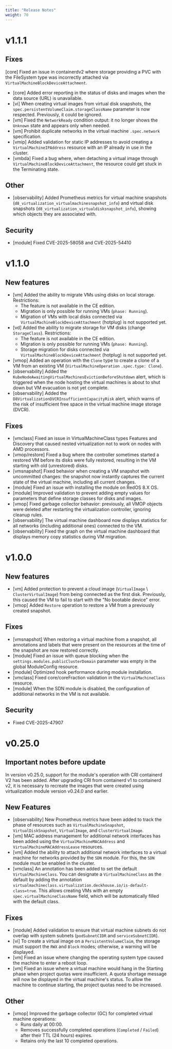 ```yaml
---
title: "Release Notes"
weight: 70
---
```


# v1.1.1

## Fixes

[core] Fixed an issue in containerdv2 where storage providing a PVC with the FileSystem type was incorrectly attached via `VirtualMachineBlockDeviceAttachment`.
- [core] Added error reporting in the status of disks and images when the data source (URL) is unavailable.
- [vi] When creating virtual images from virtual disk snapshots, the `spec.persistentVolumeClaim.storageClassName` parameter is now respected. Previously, it could be ignored.
- [vm] Fixed the `NetworkReady` condition output: it no longer shows the `Unknown` state and appears only when needed.
- [vm] Prohibit duplicate networks in the virtual machine `.spec.network` specification.
- [vmip] Added validation for static IP addresses to avoid creating a `VirtualMachineIPAddress` resource with an IP already in use in the cluster.
- [vmbda] Fixed a bug where, when detaching a virtual image through `VirtualMachineBlockDeviceAttachment`, the resource could get stuck in the Terminating state.

## Other

- [observability] Added Prometheus metrics for virtual machine snapshots (`d8_virtualization_virtualmachinesnapshot_info`) and virtual disk snapshots (`d8_virtualization_virtualdisksnapshot_info`), showing which objects they are associated with.

## Security

- [module] Fixed CVE-2025-58058 and CVE-2025-54410

# v1.1.0

## New features

- [vm] Added the ability to migrate VMs using disks on local storage. Restrictions:
  - The feature is not available in the CE edition.
  - Migration is only possible for running VMs (`phase: Running`).
  - Migration of VMs with local disks connected via `VirtualMachineBlockDeviceAttachment` (hotplug) is not supported yet.
- [vd] Added the ability to migrate storage for VM disks (change `StorageClass`). Restrictions:
  - The feature is not available in the CE edition.
  - Migration is only possible for running VMs (`phase: Running`).
  - Storage migration for disks connected via `VirtualMachineBlockDeviceAttachment` (hotplug) is not supported yet.
- [vmop] Added an operation with the `Clone` type to create a clone of a VM from an existing VM (`VirtualMachineOperation` `.spec.type: Clone`).
- [observability] Added the `KubeNodeAwaitingVirtualMachinesEvictionBeforeShutdown` alert, which is triggered when the node hosting the virtual machines is about to shut down but VM evacuation is not yet complete.
- [observability] Added the `D8VirtualizationDVCRInsufficientCapacityRisk` alert, which warns of the risk of insufficient free space in the virtual machine image storage (DVCR).

## Fixes

- [vmclass] Fixed an issue in VirtualMachineClass types Features and Discovery that caused nested virtualization not to work on nodes with AMD processors.
- [vmop/restore] Fixed a bug where the controller sometimes started a restored VM before its disks were fully restored, resulting in the VM starting with old (unrestored) disks.
- [vmsnapshot] Fixed behavior when creating a VM snapshot with uncommitted changes: the snapshot now instantly captures the current state of the virtual machine, including all current changes.
- [module] Fixed an issue with installing the module on RedOS 8.X OS.
- [module] Improved validation to prevent adding empty values for parameters that define storage classes for disks and images.
- [vmop] Fixed garbage collector behavior: previously, all VMOP objects were deleted after restarting the virtualization controller, ignoring cleanup rules.
- [observability] The virtual machine dashboard now displays statistics for all networks (including additional ones) connected to the VM.
- [observability] Fixed the graph on the virtual machine dashboard that displays memory copy statistics during VM migration.

# v1.0.0

## New features

- [vm] Added protection to prevent a cloud image (`VirtualImage` \ `ClusterVirtualImage`) from being connected as the first disk. Previously, this caused the VM to fail to start with the "No bootable device" error.
- [vmop] Added `Restore` operation to restore a VM from a previously created snapshot.

## Fixes

- [vmsnapshot] When restoring a virtual machine from a snapshot, all annotations and labels that were present on the resources at the time of the snapshot are now restored correctly.
- [module] Fixed an issue with queue blocking when the `settings.modules.publicClusterDomain` parameter was empty in the global ModuleConfig resource.
- [module] Optimized hook performance during module installation.
- [vmclass] Fixed core/coreFraction validation in the `VirtualMachineClass` resource.
- [module] When the SDN module is disabled, the configuration of additional networks in the VM is not available.

## Security

- Fixed CVE-2025-47907

# v0.25.0

## Important notes before update

In version v0.25.0, support for the module's operation with CRI containerd V2 has been added.
After upgrading CRI from containerd v1 to containerd v2, it is necessary to recreate the images that were created using virtualization module version v0.24.0 and earlier.

## New Features

- [observability] New Prometheus metrics have been added to track the phase of resources such as `VirtualMachineSnapshot`, `VirtualDiskSnapshot`, `VirtualImage`, and `ClusterVirtualImage`.
- [vm] MAC address management for additional network interfaces has been added using the `VirtualMachineMACAddress` and `VirtualMachineMACAddressLease` resources.
- [vm] Added the ability to attach additional network interfaces to a virtual machine for networks provided by the `SDN` module. For this, the `SDN` module must be enabled in the cluster.
- [vmclass] An annotation has been added to set the default `VirtualMachineClass`. You can designate a `VirtualMachineClass` as the default by adding the annotation
  `virtualmachineclass.virtualization.deckhouse.io/is-default-class=true`.
  This allows creating VMs with an empty `spec.virtualMachineClassName` field, which will be automatically filled with the default class.

## Fixes

- [module] Added validation to ensure that virtual machine subnets do not overlap with system subnets (`podSubnetCIDR` and `serviceSubnetCIDR`).
- [vi] To create a virtual image on a `PersistentVolumeClaim`, the storage must support the `RWX` and `Block` modes; otherwise, a warning will be displayed.
- [vm] Fixed an issue where changing the operating system type caused the machine to enter a reboot loop.
- [vm] Fixed an issue where a virtual machine would hang in the Starting phase when project quotas were insufficient. A quota shortage message will now be displayed in the virtual machine's status. To allow the machine to continue starting, the project quotas need to be increased.

## Other

- [vmop] Improved the garbage collector (GC) for completed virtual machine operations:
  - Runs daily at 00:00.
  - Removes successfully completed operations (`Completed` / `Failed`) after their TTL (24 hours) expires.
  - Retains only the last 10 completed operations.
